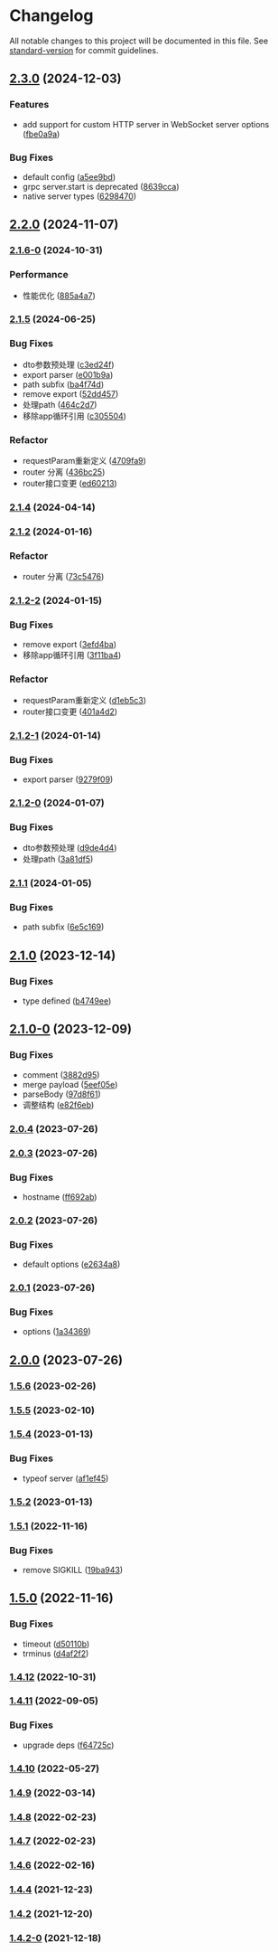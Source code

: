 # Changelog

All notable changes to this project will be documented in this file. See [standard-version](https://github.com/conventional-changelog/standard-version) for commit guidelines.

## [2.3.0](https://github.com/koatty/koatty_serve/compare/v2.2.0...v2.3.0) (2024-12-03)


### Features

*  add support for custom HTTP server in WebSocket server options ([fbe0a9a](https://github.com/koatty/koatty_serve/commit/fbe0a9a0c39bdca476b4e5c84a8d8973b2f9cfef))


### Bug Fixes

* default config ([a5ee9bd](https://github.com/koatty/koatty_serve/commit/a5ee9bde465f89e4a8f93e65c0e91718b5e7c391))
* grpc server.start is deprecated ([8639cca](https://github.com/koatty/koatty_serve/commit/8639ccaf6bece98befa8c466275f1ea51cf9693f))
* native server types ([6298470](https://github.com/koatty/koatty_serve/commit/62984701a91fc673fe3b9422d163489c2a2f05d6))

## [2.2.0](https://github.com/koatty/koatty_serve/compare/v2.1.6-0...v2.2.0) (2024-11-07)

### [2.1.6-0](https://github.com/koatty/koatty_serve/compare/v2.1.5...v2.1.6-0) (2024-10-31)


### Performance

* 性能优化 ([885a4a7](https://github.com/koatty/koatty_serve/commit/885a4a7f0a33a94acee7bcda5c468ad9b412c342))

### [2.1.5](https://github.com/koatty/koatty_serve/compare/v2.1.0...v2.1.5) (2024-06-25)


### Bug Fixes

* dto参数预处理 ([c3ed24f](https://github.com/koatty/koatty_serve/commit/c3ed24f063fdb79bcc2b71549ec3fd57a2e347a0))
* export parser ([e001b9a](https://github.com/koatty/koatty_serve/commit/e001b9a02b5ca5edf5aba87356bbb8e879aaac7f))
* path subfix ([ba4f74d](https://github.com/koatty/koatty_serve/commit/ba4f74d79d7802859a0b901363232181d82a3920))
* remove export ([52dd457](https://github.com/koatty/koatty_serve/commit/52dd4574c78679c0d7c35a5e05c5a64be431a491))
* 处理path ([464c2d7](https://github.com/koatty/koatty_serve/commit/464c2d727706697964a21546b871f402281afc50))
* 移除app循环引用 ([c305504](https://github.com/koatty/koatty_serve/commit/c3055049626d553c8110e5dd19cf4cede5984b34))


### Refactor

* requestParam重新定义 ([4709fa9](https://github.com/koatty/koatty_serve/commit/4709fa973ec355dcaed44a65642c1c5c8fbff3d2))
* router 分离 ([436bc25](https://github.com/koatty/koatty_serve/commit/436bc254181e97c289bc11c6102810b6857e5328))
* router接口变更 ([ed60213](https://github.com/koatty/koatty_serve/commit/ed6021386144242ce35750ac44720b8268a9a64b))

### [2.1.4](https://github.com/koatty/koatty_serve/compare/v2.1.2...v2.1.4) (2024-04-14)

### [2.1.2](https://github.com/koatty/koatty_serve/compare/v2.1.2-2...v2.1.2) (2024-01-16)


### Refactor

* router 分离 ([73c5476](https://github.com/koatty/koatty_serve/commit/73c5476b0635ff825b90c7b00a1f013ade467fc2))

### [2.1.2-2](https://github.com/koatty/koatty_serve/compare/v2.1.2-1...v2.1.2-2) (2024-01-15)


### Bug Fixes

* remove export ([3efd4ba](https://github.com/koatty/koatty_serve/commit/3efd4ba30d700af6b5ba319c59f460c5198fecd2))
* 移除app循环引用 ([3f11ba4](https://github.com/koatty/koatty_serve/commit/3f11ba4742b06ff2f2ba24fcf612b8a3b9a40bf4))


### Refactor

* requestParam重新定义 ([d1eb5c3](https://github.com/koatty/koatty_serve/commit/d1eb5c32f7e8528ecf1881d272b364b72af95235))
* router接口变更 ([401a4d2](https://github.com/koatty/koatty_serve/commit/401a4d209e8b18d69981ee79fe06ac74089f0d12))

### [2.1.2-1](https://github.com/koatty/koatty_serve/compare/v2.1.2-0...v2.1.2-1) (2024-01-14)


### Bug Fixes

* export parser ([9279f09](https://github.com/koatty/koatty_serve/commit/9279f095fa9a03309708ed555cbad3c37e67ba47))

### [2.1.2-0](https://github.com/koatty/koatty_serve/compare/v2.1.1...v2.1.2-0) (2024-01-07)


### Bug Fixes

* dto参数预处理 ([d9de4d4](https://github.com/koatty/koatty_serve/commit/d9de4d47f6794cb59383883df4624ab2c35afc02))
* 处理path ([3a81df5](https://github.com/koatty/koatty_serve/commit/3a81df51811bbf6c0db12586bee2f7358c5ac128))

### [2.1.1](https://github.com/koatty/koatty_serve/compare/v2.1.0...v2.1.1) (2024-01-05)


### Bug Fixes

* path subfix ([6e5c169](https://github.com/koatty/koatty_serve/commit/6e5c1694cf5d0202eb59f84b6998d54af113f582))

## [2.1.0](https://github.com/koatty/koatty_serve/compare/v2.1.0-0...v2.1.0) (2023-12-14)


### Bug Fixes

* type defined ([b4749ee](https://github.com/koatty/koatty_serve/commit/b4749ee00ac9d7eddfad1afe3eec957445cba9ec))

## [2.1.0-0](https://github.com/koatty/koatty_serve/compare/v2.0.4...v2.1.0-0) (2023-12-09)


### Bug Fixes

* comment ([3882d95](https://github.com/koatty/koatty_serve/commit/3882d95b1c544fc676858bfa7155a0f59da68d1f))
* merge payload ([5eef05e](https://github.com/koatty/koatty_serve/commit/5eef05e49b6166b6abb0e7995564e794e7684948))
* parseBody ([97d8f61](https://github.com/koatty/koatty_serve/commit/97d8f61bc11821c3e6ac49fa67acc1582ea21cea))
* 调整结构 ([e82f6eb](https://github.com/koatty/koatty_serve/commit/e82f6ebe06799d40b6e4dd5160c75f080a54473a))

### [2.0.4](https://github.com/koatty/koatty_serve/compare/v2.0.3...v2.0.4) (2023-07-26)

### [2.0.3](https://github.com/koatty/koatty_serve/compare/v2.0.2...v2.0.3) (2023-07-26)


### Bug Fixes

* hostname ([ff692ab](https://github.com/koatty/koatty_serve/commit/ff692ab572fe67370fd00763b2d1353fcbf88187))

### [2.0.2](https://github.com/koatty/koatty_serve/compare/v2.0.1...v2.0.2) (2023-07-26)


### Bug Fixes

* default options ([e2634a8](https://github.com/koatty/koatty_serve/commit/e2634a8372bbdd36d2a8dc145e7357f4713a312b))

### [2.0.1](https://github.com/koatty/koatty_serve/compare/v2.0.0...v2.0.1) (2023-07-26)


### Bug Fixes

* options ([1a34369](https://github.com/koatty/koatty_serve/commit/1a34369b2c72435404639462a446f8f53a793893))

## [2.0.0](https://github.com/koatty/koatty_serve/compare/v1.5.6...v2.0.0) (2023-07-26)

### [1.5.6](https://github.com/koatty/koatty_serve/compare/v1.5.5...v1.5.6) (2023-02-26)

### [1.5.5](https://github.com/koatty/koatty_serve/compare/v1.5.4...v1.5.5) (2023-02-10)

### [1.5.4](https://github.com/koatty/koatty_serve/compare/v1.5.2...v1.5.4) (2023-01-13)


### Bug Fixes

* typeof server ([af1ef45](https://github.com/koatty/koatty_serve/commit/af1ef45d72d94dbd94dd0771f457bb67708f5f72))

### [1.5.2](https://github.com/koatty/koatty_serve/compare/v1.5.1...v1.5.2) (2023-01-13)

### [1.5.1](https://github.com/koatty/koatty_serve/compare/v1.5.0...v1.5.1) (2022-11-16)


### Bug Fixes

* remove SIGKILL ([19ba943](https://github.com/koatty/koatty_serve/commit/19ba943a3727baef8f9d35c16221191499794552))

## [1.5.0](https://github.com/koatty/koatty_serve/compare/v1.4.12...v1.5.0) (2022-11-16)


### Bug Fixes

* timeout ([d50110b](https://github.com/koatty/koatty_serve/commit/d50110badf03f45b49098f096b927e08e62e3192))
* trminus ([d4af2f2](https://github.com/koatty/koatty_serve/commit/d4af2f2a7c9bf5b59c059117c08196c9c15414e3))

### [1.4.12](https://github.com/koatty/koatty_serve/compare/v1.4.11...v1.4.12) (2022-10-31)

### [1.4.11](https://github.com/koatty/koatty_serve/compare/v1.4.10...v1.4.11) (2022-09-05)


### Bug Fixes

* upgrade deps ([f64725c](https://github.com/koatty/koatty_serve/commit/f64725cda043f614ad92a3df0170e24fc94dffee))

### [1.4.10](https://github.com/koatty/koatty_serve/compare/v1.4.9...v1.4.10) (2022-05-27)

### [1.4.9](https://github.com/koatty/koatty_serve/compare/v1.4.8...v1.4.9) (2022-03-14)

### [1.4.8](https://github.com/koatty/koatty_serve/compare/v1.4.7...v1.4.8) (2022-02-23)

### [1.4.7](https://github.com/koatty/koatty_serve/compare/v1.4.6...v1.4.7) (2022-02-23)

### [1.4.6](https://github.com/koatty/koatty_serve/compare/v1.4.4...v1.4.6) (2022-02-16)

### [1.4.4](https://github.com/koatty/koatty_serve/compare/v1.4.2...v1.4.4) (2021-12-23)

### [1.4.2](https://github.com/koatty/koatty_serve/compare/v1.4.2-0...v1.4.2) (2021-12-20)

### [1.4.2-0](https://github.com/koatty/koatty_serve/compare/v1.3.10...v1.4.2-0) (2021-12-18)
